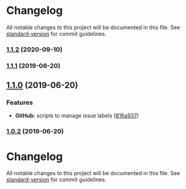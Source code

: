 # Changelog

All notable changes to this project will be documented in this file. See [standard-version](https://github.com/conventional-changelog/standard-version) for commit guidelines.

### [1.1.2](https://github.com/AtomicBuilders/quark/compare/v1.1.1...v1.1.2) (2020-09-10)

### [1.1.1](https://github.com/AtomicBuilders/quark/compare/v1.1.0...v1.1.1) (2019-06-20)



## [1.1.0](https://github.com/AtomicBuilders/quark/compare/v1.0.2...v1.1.0) (2019-06-20)


### Features

* **GitHub:** scripts to manage issue labels ([816a937](https://github.com/AtomicBuilders/quark/commit/816a937))



### [1.0.2](https://github.com/AtomicBuilders/quark/compare/v1.0.1...v1.0.2) (2019-06-20)



# Changelog

All notable changes to this project will be documented in this file. See [standard-version](https://github.com/conventional-changelog/standard-version) for commit guidelines.
